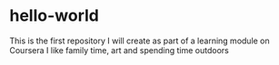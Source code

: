 # hello-world
This is the first repository I will create as part of a learning module on Coursera
I like family time, art and spending time outdoors
